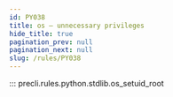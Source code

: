 ```yaml
---
id: PY038
title: os — unnecessary privileges
hide_title: true
pagination_prev: null
pagination_next: null
slug: /rules/PY038
---
```


::: precli.rules.python.stdlib.os_setuid_root
